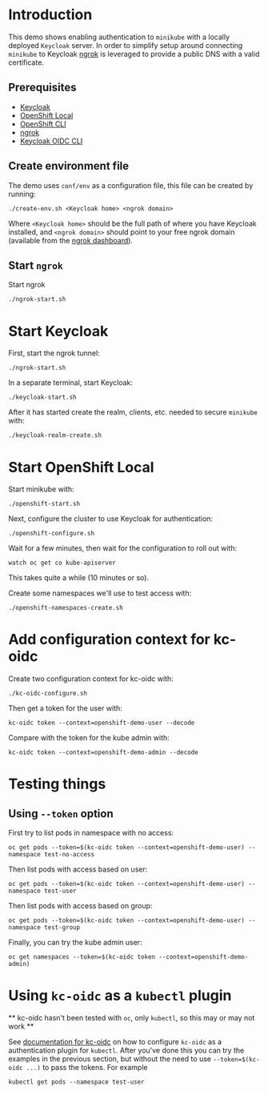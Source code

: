 # Introduction

This demo shows enabling authentication to `minikube` with a locally deployed `Keycloak` server. In order to simplify
setup around connecting `minikube` to Keycloak [ngrok](https://ngrok.com/) is leveraged to provide a public DNS with a 
valid certificate.


## Prerequisites

* [Keycloak](https://www.keycloak.org/getting-started/getting-started-zip)
* [OpenShift Local](https://developers.redhat.com/products/openshift-local/overview)
* [OpenShift CLI](https://docs.openshift.com/container-platform/4.13/cli_reference/openshift_cli/getting-started-cli.html)
* [ngrok](https://dashboard.ngrok.com/get-started/setup)
* [Keycloak OIDC CLI](https://github.com/stianst/keycloak-oidc-cli)


## Create environment file

The demo uses `conf/env` as a configuration file, this file can be created by running:

```
./create-env.sh <Keycloak home> <ngrok domain>
```

Where `<Keycloak home>` should be the full path of where you have Keycloak installed, and `<ngrok domain>` should point 
to your free ngrok domain (available from the [ngrok dashboard](https://dashboard.ngrok.com/cloud-edge/domains)).


## Start `ngrok`

Start ngrok 
```
./ngrok-start.sh
```


# Start Keycloak

First, start the ngrok tunnel:
```
./ngrok-start.sh
```

In a separate terminal, start Keycloak:
```
./keycloak-start.sh
```

After it has started create the realm, clients, etc. needed to secure `minikube` with:
```
./keycloak-realm-create.sh
```


# Start OpenShift Local

Start minikube with:
```
./openshift-start.sh
```

Next, configure the cluster to use Keycloak for authentication:
```
./openshift-configure.sh
```

Wait for a few minutes, then wait for the configuration to roll out with:
```
watch oc get co kube-apiserver
```

This takes quite a while (10 minutes or so).

Create some namespaces we'll use to test access with:
```
./openshift-namespaces-create.sh
```


# Add configuration context for kc-oidc

Create two configuration context for kc-oidc with:
```
./kc-oidc-configure.sh
```

Then get a token for the user with:
```
kc-oidc token --context=openshift-demo-user --decode
```

Compare with the token for the kube admin with:
```
kc-oidc token --context=openshift-demo-admin --decode
```


# Testing things

## Using `--token` option

First try to list pods in namespace with no access:
```
oc get pods --token=$(kc-oidc token --context=openshift-demo-user) --namespace test-no-access
```

Then list pods with access based on user:
```
oc get pods --token=$(kc-oidc token --context=openshift-demo-user) --namespace test-user
```

Then list pods with access based on group:
```
oc get pods --token=$(kc-oidc token --context=openshift-demo-user) --namespace test-group
```

Finally, you can try the kube admin user:
```
oc get namespaces --token=$(kc-oidc token --context=openshift-demo-admin)
```


# Using `kc-oidc` as a `kubectl` plugin

** kc-oidc hasn't been tested with `oc`, only `kubectl`, so this may or may not work **

See [documentation for kc-oidc](https://github.com/stianst/keycloak-oidc-cli#kubernetes-command-line-tool-kubectl) on
how to configure `kc-oidc` as a authentication plugin for `kubectl`. After you've done this you can try the examples in
the previous section, but without the need to use `--token=$(kc-oidc ...)` to pass the tokens. For example 

```
kubectl get pods --namespace test-user
```